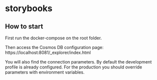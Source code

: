 # storybooks

## How to start

First run the docker-compose on the root folder.

Then access the Cosmos DB configuration page:
https://localhost:8081/_explorer/index.html

You will also find the connection parameters.
By default the development profile is already configured.
For the production you should override parameters with environment variables.
